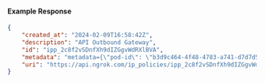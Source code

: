 <!-- Code generated for API Clients. DO NOT EDIT. -->

#### Example Response

```json
{
	"created_at": "2024-02-09T16:58:42Z",
	"description": "API Outbound Gateway",
	"id": "ipp_2c8f2vSDnfXh9dIZGgvWdRXlBVA",
	"metadata": "metadata={\"pod-id\": \"b3d9c464-4f48-4783-a741-d7d7d5db310f\"}",
	"uri": "https://api.ngrok.com/ip_policies/ipp_2c8f2vSDnfXh9dIZGgvWdRXlBVA"
}
```
